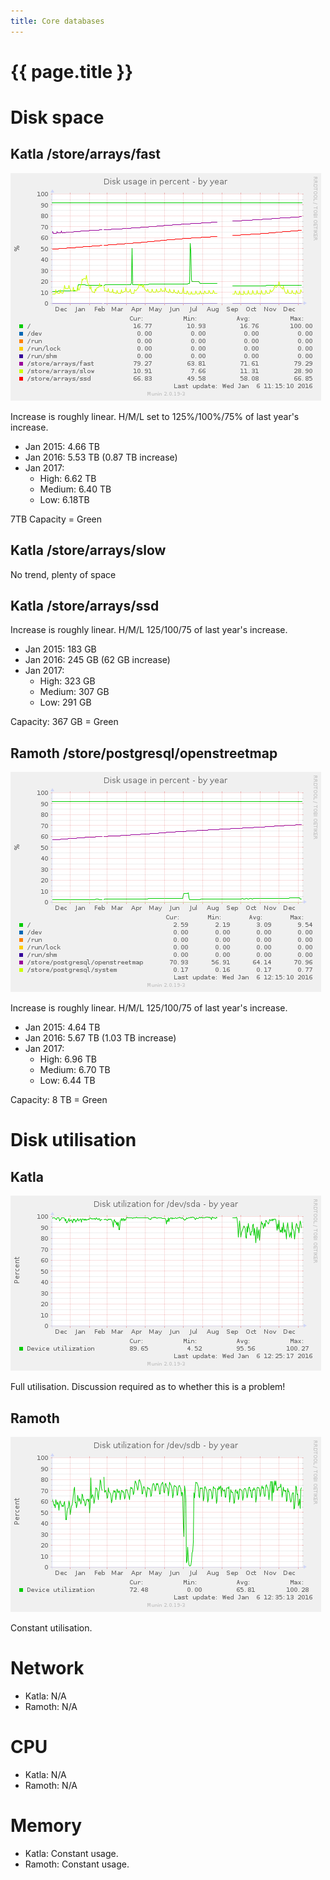 ```yaml
---
title: Core databases
---
```


# {{ page.title }}

# Disk space

## Katla /store/arrays/fast

[![](/images/2015/katla-df-year.png)](http://munin.openstreetmap.org/openstreetmap/katla.openstreetmap/df.html)

Increase is roughly linear. H/M/L set to 125%/100%/75% of last year's increase.

* Jan 2015: 4.66 TB
* Jan 2016: 5.53 TB (0.87 TB increase)
* Jan 2017:
  * High: 6.62 TB
  * Medium: 6.40 TB
  * Low: 6.18TB

7TB Capacity = Green

## Katla /store/arrays/slow

No trend, plenty of space

## Katla /store/arrays/ssd

Increase is roughly linear. H/M/L 125/100/75 of last year's increase.

* Jan 2015: 183 GB
* Jan 2016: 245 GB (62 GB increase)
* Jan 2017:
  * High: 323 GB
  * Medium: 307 GB
  * Low: 291 GB

Capacity: 367 GB = Green

## Ramoth /store/postgresql/openstreetmap

[![](/images/2015/ramoth-df-year.png)](http://munin.openstreetmap.org/openstreetmap/ramoth.openstreetmap/df.html)

Increase is roughly linear. H/M/L 125/100/75 of last year's increase.

* Jan 2015: 4.64 TB
* Jan 2016: 5.67 TB (1.03 TB increase)
* Jan 2017:
  * High: 6.96 TB
  * Medium: 6.70 TB
  * Low: 6.44 TB

Capacity: 8 TB = Green

# Disk utilisation

## Katla

[![](/images/2015/katla-utilization-sda-year.png)](http://munin.openstreetmap.org/openstreetmap/katla.openstreetmap/diskstats_utilization/index.html)

Full utilisation. Discussion required as to whether this is a problem!

## Ramoth

[![](/images/2015/ramoth-sdb-year.png)](http://munin.openstreetmap.org/openstreetmap/ramoth.openstreetmap/diskstats_utilization/sdb.html)

Constant utilisation.

# Network

* Katla: N/A
* Ramoth: N/A

# CPU

* Katla: N/A
* Ramoth: N/A

# Memory

* Katla: Constant usage.
* Ramoth: Constant usage.
